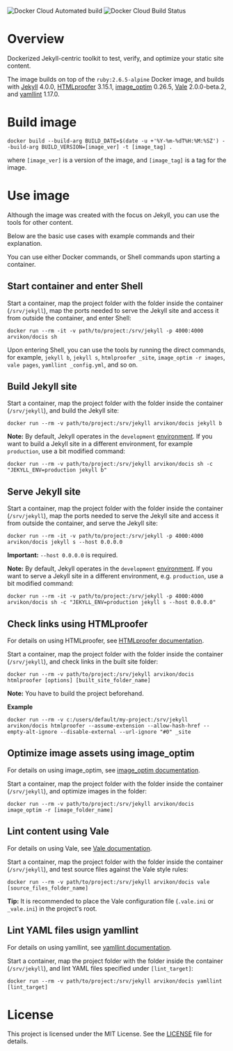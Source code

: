 ![Docker Cloud Automated build](https://img.shields.io/docker/cloud/automated/arvikon/docis) ![Docker Cloud Build Status](https://img.shields.io/docker/cloud/build/arvikon/docis)

# Overview

Dockerized Jekyll-centric toolkit to test, verify, and optimize your static site content.

The image builds on top of the `ruby:2.6.5-alpine` Docker image, and builds with [Jekyll](https://jekyllrb.com/) 4.0.0, [HTMLproofer](https://github.com/gjtorikian/html-proofer) 3.15.1, [image_optim](https://github.com/toy/image_optim) 0.26.5, [Vale](https://errata-ai.github.io/vale/) 2.0.0-beta.2, and [yamllint](https://github.com/adrienverge/yamllint) 1.17.0.

# Build image

```console
docker build --build-arg BUILD_DATE=$(date -u +'%Y-%m-%dT%H:%M:%SZ') --build-arg BUILD_VERSION=[image_ver] -t [image_tag] .
```

where `[image_ver]` is a version of the image, and `[image_tag]` is a tag for the image.

# Use image

Although the image was created with the focus on Jekyll, you can use the tools for other content.

Below are the basic use cases with example commands and their explanation.

You can use either Docker commands, or Shell commands upon starting a container.

## Start container and enter Shell

Start a container, map the project folder with the folder inside the container (`/srv/jekyll`), map the ports needed to serve the Jekyll site and access it from outside the container, and enter Shell:

```console
docker run --rm -it -v path/to/project:/srv/jekyll -p 4000:4000 arvikon/docis sh
```

Upon entering Shell, you can use the tools by running the direct commands, for example, `jekyll b`, `jekyll s`, `htmlproofer _site`, `image_optim -r images`, `vale pages`, `yamllint _config.yml`, and so on.

## Build Jekyll site

Start a container, map the project folder with the folder inside the container (`/srv/jekyll`), and build the Jekyll site:

```console
docker run --rm -v path/to/project:/srv/jekyll arvikon/docis jekyll b
```

**Note:** By default, Jekyll operates in the `development` [environment](https://jekyllrb.com/docs/configuration/environments/). If you want to build a Jekyll site in a different environment, for example `production`, use a bit modified command:

```console
docker run --rm -v path/to/project:/srv/jekyll arvikon/docis sh -c "JEKYLL_ENV=production jekyll b"
```

## Serve Jekyll site

Start a container, map the project folder with the folder inside the container (`/srv/jekyll`), map the ports needed to serve the Jekyll site and access it from outside the container, and serve the Jekyll site:

```console
docker run --rm -it -v path/to/project:/srv/jekyll -p 4000:4000 arvikon/docis jekyll s --host 0.0.0.0
```

**Important:** `--host 0.0.0.0` is required.

**Note:** By default, Jekyll operates in the `development` [environment](https://jekyllrb.com/docs/configuration/environments/). If you want to serve a Jekyll site in a different environment, e.g. `production`, use a bit modified command:

```console
docker run --rm -it -v path/to/project:/srv/jekyll -p 4000:4000 arvikon/docis sh -c "JEKYLL_ENV=production jekyll s --host 0.0.0.0"
```

## Check links using HTMLproofer

For details on using HTMLproofer, see [HTMLproofer documentation](https://github.com/gjtorikian/html-proofer/).

Start a container, map the project folder with the folder inside the container (`/srv/jekyll`), and check links in the built site folder:

```console
docker run --rm -v path/to/project:/srv/jekyll arvikon/docis htmlproofer [options] [built_site_folder_name]
```

**Note:** You have to build the project beforehand.

**Example**

```console
docker run --rm -v c:/users/default/my-project:/srv/jekyll arvikon/docis htmlproofer --assume-extension --allow-hash-href --empty-alt-ignore --disable-external --url-ignore "#0" _site
```

## Optimize image assets using image_optim

For details on using image_optim, see [image_optim documentation](https://github.com/toy/image_optim/).

Start a container, map the project folder with the folder inside the container (`/srv/jekyll`), and optimize images in the folder:

```console
docker run --rm -v path/to/project:/srv/jekyll arvikon/docis image_optim -r [image_folder_name]
```

## Lint content using Vale

For details on using Vale, see [Vale documentation](https://errata-ai.github.io/vale/).

Start a container, map the project folder with the folder inside the container (`/srv/jekyll`), and test source files against the Vale style rules:

```console
docker run --rm -v path/to/project:/srv/jekyll arvikon/docis vale [source_files_folder_name]
```

**Tip:** It is recommended to place the Vale configuration file (`.vale.ini` or `_vale.ini`) in the project's root.

## Lint YAML files usign yamllint

For details on using yamllint, see [yamllint documentation](https://yamllint.readthedocs.io/).

Start a container, map the project folder with the folder inside the container (`/srv/jekyll`), and lint YAML files specified under `[lint_target]`:

```console
docker run --rm -v path/to/project:/srv/jekyll arvikon/docis yamllint [lint_target]
```

# License

This project is licensed under the MIT License. See the [LICENSE](./LICENSE) file for details.
